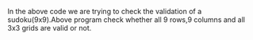In the above code we are trying to check the validation of a sudoku(9x9).Above program check whether all 9 rows,9 columns and all 3x3 grids are valid or not.

